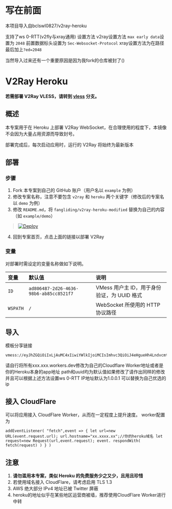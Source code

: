 # 写在前面
本项目导入自bclswl0827/v2ray-heroku

支持了ws 0-RTT(v2fly与xray通用)  设置方法 v2ray设置方法 `max early data`设置为 `2048` 前置数据标头设置为 `Sec-Websocket-Protocol` xray设置方法为在路径最后加上`?ed=2048`

当然导入过来还有一个重要原因是因为我fork的仓库被封了()

# V2Ray Heroku

**若需部署 V2Ray VLESS，请转到 [vless](https://github.com/Fangliding/v2ray-heroku-modified/tree/vless) 分支。**

## 概述

本专案用于在 Heroku 上部署 V2Ray WebSocket，在合理使用的程度下，本镜像不会因为大量占用资源而导致封号。

部署完成后，每次启动应用时，运行的 V2Ray 将始终为最新版本

## 部署

### 步骤

 1. Fork 本专案到自己的 GitHub 账户（用户名以 `example` 为例）
 2. 修改专案名称，注意不要包含 `v2ray` 和 `heroku` 两个关键字（修改后的专案名以 `demo` 为例）
 3. 修改 `README.md`，将 `fangliding/v2ray-heroku-modified` 替换为自己的内容（如 `example/demo`）

> [![Deploy](https://www.herokucdn.com/deploy/button.png)](https://dashboard.heroku.com/new?template=https://github.com/fangliding/v2ray-heroku-modified)

 4. 回到专案首页，点击上面的链接以部署 V2Ray

### 变量

对部署时需设定的变量名称做如下说明。

| 变量 | 默认值 | 说明 |
| :--- | :--- | :--- |
| `ID` | `ad806487-2d26-4636-98b6-ab85cc8521f7` | VMess 用户主 ID，用于身份验证，为 UUID 格式 |
| `WSPATH` | `/` | WebSocket 所使用的 HTTP 协议路径 |

## 导入

模板分享链接
```
vmess://eyJhZGQiOiIxLjAuMC4xIiwiYWlkIjoiMCIsImhvc3QiOiJ4eHgueHh4LndvcmtlcnMuZGV2IiwiaWQiOiJhZDgwNjQ4Ny0yZDI2LTQ2MzYtOThiNi1hYjg1Y2M4NTIxZjciLCJuZXQiOiJ3cyIsInBhdGgiOiIiLCJwb3J0IjoiNDQzIiwicHMiOiJoZXJva3UiLCJzY3kiOiJ6ZXJvIiwic25pIjoieHh4Lnh4eC53b3JrZXJzLmRldiIsInRscyI6InRscyIsInR5cGUiOiIiLCJ2IjoiMiJ9
```
请自行将所有xxx.xxx.workers.dev修改为自己的Cloudflare Worker地址或者是你的Heroku本身的app地址 path和uuid均为默认值如果修改了请作出同样的修改并且可以根据上述方法设置ws 0-RTT
IP地址默认为1.0.0.1 可以替换为自己优选的ip

## 接入 CloudFlare

可以将应用接入 CloudFlare Worker，从而在一定程度上提升速度。
worker配置为

`
addEventListener(
"fetch",event => {
let url=new URL(event.request.url);
url.hostname="xx.xxxx.xx";//你的heroku域名
let request=new Request(url,event.request);
event. respondWith(
fetch(request)
)
}
)
`
 

## 注意

 1. **请勿滥用本专案，类似 Heroku 的免费服务少之又少，且用且珍惜**
 2. 若使用域名接入 CloudFlare，请考虑启用 TLS 1.3
 3. AWS 绝大部分 IPv4 地址已被 Twitter 屏蔽
 4. heroku的地址似乎在某些地区运营商被墙，推荐使用CloudFlare Worker进行中转
